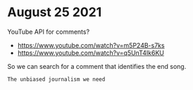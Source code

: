 # August 25 2021

YouTube API for comments?

- https://www.youtube.com/watch?v=m5P24B-s7ks
- https://www.youtube.com/watch?v=q5UnT4Ik6KU

So we can search for a comment that identifies the end song.

~~~
The unbiased journalism we need
~~~
